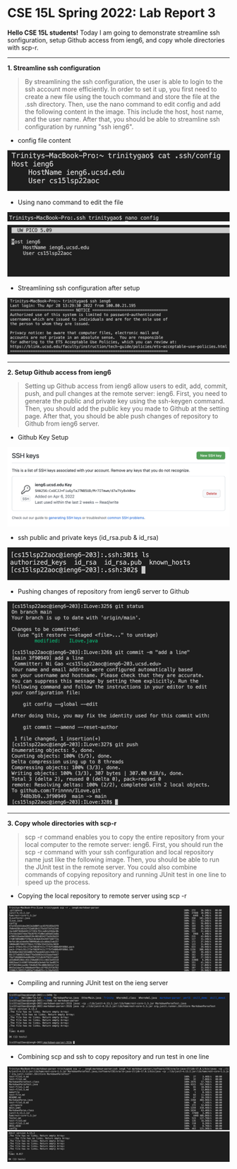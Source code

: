 # CSE 15L Spring 2022: Lab Report 3

**Hello CSE 15L students!** Today I am going to demonstrate streamline ssh sonfiguration, setup Github access from ieng6, and copy whole directories with scp-r.

---

**1. Streamline ssh configuration**
> By streamlining the ssh configuration, the user is able to login to the ssh account more efficiently. In order to set it up, you first need to create a new file using the touch command and store the file at the .ssh directory. Then, use the nano command to edit config and add the following content in the image. This include the host, host name, and the user name. After that, you should be able to streamline ssh configuration by running "ssh ieng6". 

- config file content

![image](Lab3_1.3.png)

- Using nano command to edit the file

![image](Lab3_1.1.png)
![image](Lab3_1.2.png)

- Streamlining ssh configuration after setup

![image](Lab3_1.4.png)

---

**2. Setup Github access from ieng6**
> Setting up Github access from ieng6 allow users to edit, add, commit, push, and pull changes at the remote server: ieng6. First, you need to generate the public and private key using the ssh-keygen command. Then, you should add the public key you made to Github at the setting page. After that, you should be able push changes of repository to Github from ieng6 server. 

- Github Key Setup

![image](Lab3_2.1.png)

- ssh public and private keys (id_rsa.pub & id_rsa)

![image](Lab3_2.2.png)

- Pushing changes of repository from ieng6 server to Github

![image](Lab3_2.3.png)

---

**3. Copy whole directories with scp-r**
> scp -r command enables you to copy the entire repository from your local computer to the remote server: ieng6. First, you should run the scp -r command with your ssh configuration and local repository name just like the following image. Then, you should be able to run the JUnit test in the remote server. You could also combine commands of copying repository and running JUnit test in one line to speed up the process.

- Copying the local repository to remote server using scp -r

![image](Lab3_3.1.png)

- Compiling and running JUnit test on the ieng server

![image](Lab3_3.2.png)

- Combining scp and ssh to copy repository and run test in one line

![image](Lab3_3.3.png)
![image](Lab3_3.4.png)
